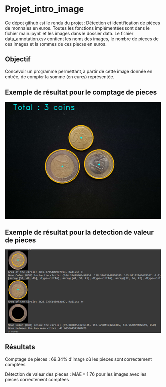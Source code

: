 # Projet_intro_image

Ce dépot github est le rendu du projet : Détection et identification de pièces de monnaies en euros.
Toutes les fonctions implémentées sont dans le fichier main.ipynb et les images dans le dossier data. 
Le fichier data_annotation.csv contient les noms des images, le nombre de pieces de ces images et la sommes de ces pieces en euros.

## Objectif

Concevoir un programme permettant, à partir de cette image donnée en entrée, de compter la somme (en euros) représentée.

## Exemple de résultat pour le comptage de pieces

![screenshot](exemple1.png)

## Exemple de résultat pour la detection de valeur de pieces

![screenshot](exemple2.png)

## Résultats 

Comptage de pieces : 69.34% d'image où les pieces sont correctement comptées


Détection de valeur des pieces : MAE = 1.76 pour les images avec les pieces correctement comptées
